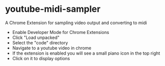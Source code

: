 # youtube-midi-sampler
A Chrome Extension for sampling video output and converting to midi


- Enable Developer Mode for Chrome Extensions
- Click "Load unpacked"
- Select the "code" directory
- Navigate to a youtube video in chrome
- If the extension is enabled you will see a small piano icon in the top right
- Click on it to display options
